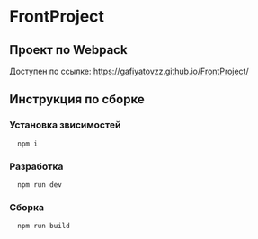 # FrontProject
## Проект по Webpack
Доступен по ссылке: https://gafiyatovzz.github.io/FrontProject/

## Инструкция по сборке
   ### Установка звисимостей
      npm i
   
   ### Разработка
      npm run dev
   
   ### Сборка
      npm run build
